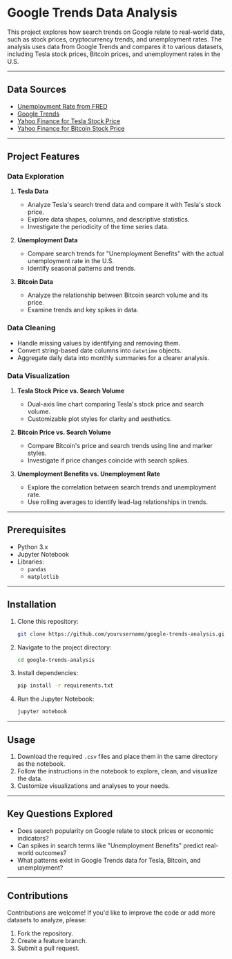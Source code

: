 # Google Trends Data Analysis

This project explores how search trends on Google relate to real-world data, such as stock prices, cryptocurrency trends, and unemployment rates. The analysis uses data from Google Trends and compares it to various datasets, including Tesla stock prices, Bitcoin prices, and unemployment rates in the U.S.

---

## Data Sources

- [Unemployment Rate from FRED](https://fred.stlouisfed.org/series/UNRATE/)
- [Google Trends](https://trends.google.com/trends/explore)
- [Yahoo Finance for Tesla Stock Price](https://finance.yahoo.com/quote/TSLA/history?p=TSLA)
- [Yahoo Finance for Bitcoin Stock Price](https://finance.yahoo.com/quote/BTC-USD/history?p=BTC-USD)

---

## Project Features

### Data Exploration

1. **Tesla Data**

   - Analyze Tesla's search trend data and compare it with Tesla's stock price.
   - Explore data shapes, columns, and descriptive statistics.
   - Investigate the periodicity of the time series data.

2. **Unemployment Data**

   - Compare search trends for "Unemployment Benefits" with the actual unemployment rate in the U.S.
   - Identify seasonal patterns and trends.

3. **Bitcoin Data**
   - Analyze the relationship between Bitcoin search volume and its price.
   - Examine trends and key spikes in data.

### Data Cleaning

- Handle missing values by identifying and removing them.
- Convert string-based date columns into `datetime` objects.
- Aggregate daily data into monthly summaries for a clearer analysis.

### Data Visualization

1. **Tesla Stock Price vs. Search Volume**

   - Dual-axis line chart comparing Tesla's stock price and search volume.
   - Customizable plot styles for clarity and aesthetics.

2. **Bitcoin Price vs. Search Volume**

   - Compare Bitcoin's price and search trends using line and marker styles.
   - Investigate if price changes coincide with search spikes.

3. **Unemployment Benefits vs. Unemployment Rate**
   - Explore the correlation between search trends and unemployment rate.
   - Use rolling averages to identify lead-lag relationships in trends.

---

## Prerequisites

- Python 3.x
- Jupyter Notebook
- Libraries:
  - `pandas`
  - `matplotlib`

---

## Installation

1. Clone this repository:
   ```bash
   git clone https://github.com/yourusername/google-trends-analysis.git
   ```
2. Navigate to the project directory:
   ```bash
   cd google-trends-analysis
   ```
3. Install dependencies:
   ```bash
   pip install -r requirements.txt
   ```
4. Run the Jupyter Notebook:
   ```bash
   jupyter notebook
   ```

---

## Usage

1. Download the required `.csv` files and place them in the same directory as the notebook.
2. Follow the instructions in the notebook to explore, clean, and visualize the data.
3. Customize visualizations and analyses to your needs.

---

## Key Questions Explored

- Does search popularity on Google relate to stock prices or economic indicators?
- Can spikes in search terms like "Unemployment Benefits" predict real-world outcomes?
- What patterns exist in Google Trends data for Tesla, Bitcoin, and unemployment?

---

## Contributions

Contributions are welcome! If you'd like to improve the code or add more datasets to analyze, please:

1. Fork the repository.
2. Create a feature branch.
3. Submit a pull request.
